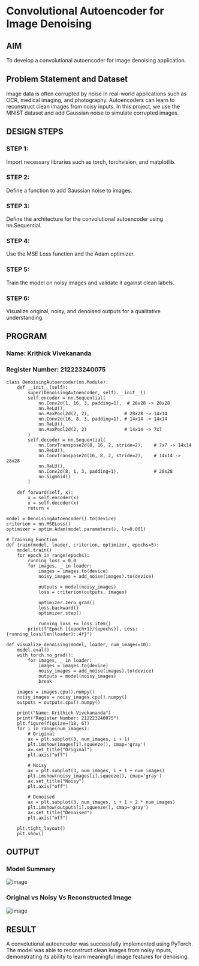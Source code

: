 # Convolutional Autoencoder for Image Denoising

## AIM

To develop a convolutional autoencoder for image denoising application.

## Problem Statement and Dataset

Image data is often corrupted by noise in real-world applications such as OCR, medical imaging, and photography. Autoencoders can learn to reconstruct clean images from noisy inputs. In this project, we use the MNIST dataset and add Gaussian noise to simulate corrupted images.

## DESIGN STEPS

### STEP 1:
Import necessary libraries such as torch, torchvision, and matplotlib.

### STEP 2:
Define a function to add Gaussian noise to images.

### STEP 3:
Define the architecture for the convolutional autoencoder using nn.Sequential.

### STEP 4:
Use the MSE Loss function and the Adam optimizer.

### STEP 5:
Train the model on noisy images and validate it against clean labels.

### STEP 6:
Visualize original, noisy, and denoised outputs for a qualitative understanding.

## PROGRAM

### Name: Krithick Vivekananda
### Register Number: 212223240075

```
class DenoisingAutoencoder(nn.Module):
    def __init__(self):
        super(DenoisingAutoencoder, self).__init__()
        self.encoder = nn.Sequential(
            nn.Conv2d(1, 16, 3, padding=1),  # 28x28 -> 28x28
            nn.ReLU(),
            nn.MaxPool2d(2, 2),             # 28x28 -> 14x14
            nn.Conv2d(16, 8, 3, padding=1), # 14x14 -> 14x14
            nn.ReLU(),
            nn.MaxPool2d(2, 2)              # 14x14 -> 7x7
        )
        self.decoder = nn.Sequential(
            nn.ConvTranspose2d(8, 16, 2, stride=2),    # 7x7 -> 14x14
            nn.ReLU(),
            nn.ConvTranspose2d(16, 8, 2, stride=2),    # 14x14 -> 28x28
            nn.ReLU(),
            nn.Conv2d(8, 1, 3, padding=1),             # 28x28
            nn.Sigmoid()
        )

    def forward(self, x):
        x = self.encoder(x)
        x = self.decoder(x)
        return x

model = DenoisingAutoencoder().to(device)
criterion = nn.MSELoss()
optimizer = optim.Adam(model.parameters(), lr=0.001)

# Training Function
def train(model, loader, criterion, optimizer, epochs=5):
    model.train()
    for epoch in range(epochs):
        running_loss = 0.0
        for images, _ in loader:
            images = images.to(device)
            noisy_images = add_noise(images).to(device)

            outputs = model(noisy_images)
            loss = criterion(outputs, images)

            optimizer.zero_grad()
            loss.backward()
            optimizer.step()

            running_loss += loss.item()
        print(f"Epoch [{epoch+1}/{epochs}], Loss: {running_loss/len(loader):.4f}")

def visualize_denoising(model, loader, num_images=10):
    model.eval()
    with torch.no_grad():
        for images, _ in loader:
            images = images.to(device)
            noisy_images = add_noise(images).to(device)
            outputs = model(noisy_images)
            break

    images = images.cpu().numpy()
    noisy_images = noisy_images.cpu().numpy()
    outputs = outputs.cpu().numpy()

    print("Name: Krithick Vivekananda")
    print("Register Number: 212223240075")
    plt.figure(figsize=(18, 6))
    for i in range(num_images):
        # Original
        ax = plt.subplot(3, num_images, i + 1)
        plt.imshow(images[i].squeeze(), cmap='gray')
        ax.set_title("Original")
        plt.axis("off")

        # Noisy
        ax = plt.subplot(3, num_images, i + 1 + num_images)
        plt.imshow(noisy_images[i].squeeze(), cmap='gray')
        ax.set_title("Noisy")
        plt.axis("off")

        # Denoised
        ax = plt.subplot(3, num_images, i + 1 + 2 * num_images)
        plt.imshow(outputs[i].squeeze(), cmap='gray')
        ax.set_title("Denoised")
        plt.axis("off")

    plt.tight_layout()
    plt.show()
```

## OUTPUT

### Model Summary

![image](https://github.com/user-attachments/assets/841ce874-772b-41fc-9b01-417daa6bb8fd)


### Original vs Noisy Vs Reconstructed Image

![image](https://github.com/user-attachments/assets/fde80a59-2b47-4b92-9b41-d221a1f7be1e)


## RESULT

A convolutional autoencoder was successfully implemented using PyTorch. The model was able to reconstruct clean images from noisy inputs, demonstrating its ability to learn meaningful image features for denoising.
